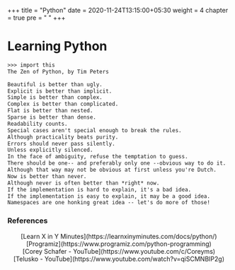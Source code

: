 +++
title = "Python"
date = 2020-11-24T13:15:00+05:30
weight = 4
chapter = true
pre = "<i class='devicon-python-plain'></i> "
+++

# Learning Python

```txt
>>> import this
The Zen of Python, by Tim Peters

Beautiful is better than ugly.
Explicit is better than implicit.
Simple is better than complex.
Complex is better than complicated.
Flat is better than nested.
Sparse is better than dense.
Readability counts.
Special cases aren't special enough to break the rules.
Although practicality beats purity.
Errors should never pass silently.
Unless explicitly silenced.
In the face of ambiguity, refuse the temptation to guess.
There should be one-- and preferably only one --obvious way to do it.
Although that way may not be obvious at first unless you're Dutch.
Now is better than never.
Although never is often better than *right* now.
If the implementation is hard to explain, it's a bad idea.
If the implementation is easy to explain, it may be a good idea.
Namespaces are one honking great idea -- let's do more of those!
```

### References
<center>[Learn X in Y Minutes](https://learnxinyminutes.com/docs/python/)</center>
<center>[Programiz](https://www.programiz.com/python-programming)</center> 
<center>[Corey Schafer - YouTube](https://www.youtube.com/c/Coreyms)</center>
<center>[Telusko - YouTube](https://www.youtube.com/watch?v=qiSCMNBIP2g)</center>
